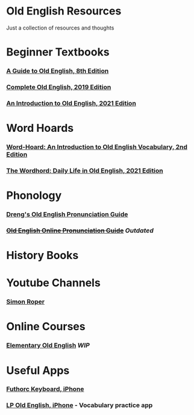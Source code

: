 # Old English Resources

Just a collection of resources and thoughts


# Beginner Textbooks

### [A Guide to Old English, 8th Edition](https://www.amazon.com/Guide-Old-English-Bruce-Mitchell/dp/0470671076) 

### [Complete Old English, 2019 Edition](https://www.amazon.com/dp/1473627923)

### [An Introduction to Old English, 2021 Edition](https://www.amazon.com/dp/1603293116)

# Word Hoards

### [Word-Hoard: An Introduction to Old English Vocabulary, 2nd Edition](https://www.amazon.com/dp/0300035063)

### [The Wordhord: Daily Life in Old English, 2021 Edition](https://www.waterstones.com/book/the-wordhord/hana-videen/9781788166102)

# Phonology

### [Dreng's Old English Pronunciation Guide](https://docs.google.com/document/d/1zG5K_6JobHYogmacOvdz4GlVEKyLfI6rGAfHO1ZT-6s/edit?usp=sharing)


### ~~[Old English Online Pronunciation Guide](https://oldenglish.info/advpronunciationguide.html)~~ *Outdated*

# History Books



# Youtube Channels

### [Simon Roper](https://www.youtube.com/channel/UChnRk6mxWsSOGElm8phdSxw)


# Online Courses

### [Elementary Old English](https://app.memrise.com/course/1109099/elementary-old-english-with-audio/) *WIP*


# Useful Apps

### [Futhorc Keyboard, iPhone](https://apps.apple.com/us/app/anglo-saxon-futhorc-keyboard/id1301122103)

### [LP Old English, iPhone](https://apps.apple.com/us/app/lp-old-english/id528357612) - Vocabulary practice app